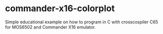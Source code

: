 # commander-x16-colorplot
Simple educational example on how to program in C with crosscospiler C65 for MOS6502 and Commander X16 emulator.
